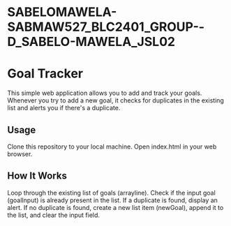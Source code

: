# SABELOMAWELA-SABMAW527_BLC2401_GROUP--D_SABELO-MAWELA_JSL02

# Goal Tracker

This simple web application allows you to add and track your goals. Whenever you try to add a new goal, it checks for duplicates in the existing list and alerts you if there's a duplicate.

## Usage

Clone this repository to your local machine.
Open index.html in your web browser.

## How It Works

Loop through the existing list of goals (arrayline).
Check if the input goal (goalInput) is already present in the list.
If a duplicate is found, display an alert.
If no duplicate is found, create a new list item (newGoal), append it to the list, and clear the input field.
